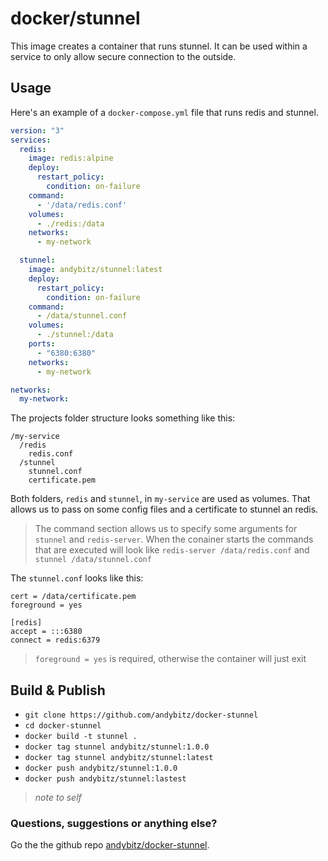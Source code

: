 # docker/stunnel

This image creates a container that runs stunnel. It can be used within a service to only allow secure connection to the outside.


## Usage

Here's an example of a `docker-compose.yml` file that runs redis and stunnel.

```yaml
version: "3"
services:
  redis:
    image: redis:alpine
    deploy:
      restart_policy:
        condition: on-failure
    command:
      - '/data/redis.conf'
    volumes:
      - ./redis:/data
    networks:
      - my-network

  stunnel:
    image: andybitz/stunnel:latest
    deploy:
      restart_policy:
        condition: on-failure
    command:
      - /data/stunnel.conf
    volumes:
      - ./stunnel:/data
    ports:
      - "6380:6380"
    networks:
      - my-network

networks:
  my-network:
```

The projects folder structure looks something like this:

```
/my-service
  /redis
    redis.conf
  /stunnel
    stunnel.conf
    certificate.pem
```

Both folders, `redis` and `stunnel`, in `my-service` are used as volumes. That allows us to pass on some config files and a certificate to stunnel an redis. 

> The command section allows us to specify some arguments for `stunnel` and `redis-server`.
> When the conainer starts the commands that are executed will look like
> `redis-server /data/redis.conf` and `stunnel /data/stunnel.conf`

The `stunnel.conf` looks like this:

```
cert = /data/certificate.pem
foreground = yes

[redis]
accept = :::6380
connect = redis:6379
```

> `foreground = yes` is required, otherwise the container will just exit


## Build & Publish

* `git clone https://github.com/andybitz/docker-stunnel`
* `cd docker-stunnel`
* `docker build -t stunnel .`
* `docker tag stunnel andybitz/stunnel:1.0.0`
* `docker tag stunnel andybitz/stunnel:latest`
* `docker push andybitz/stunnel:1.0.0`
* `docker push andybitz/stunnel:lastest`

> *note to self*


### Questions, suggestions or anything else?

Go the the github repo [andybitz/docker-stunnel](https://github.com/AndyBitz/docker-stunnel).
